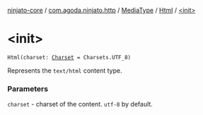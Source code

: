 [ninjato-core](../../../index.md) / [com.agoda.ninjato.http](../../index.md) / [MediaType](../index.md) / [Html](index.md) / [&lt;init&gt;](./-init-.md)

# &lt;init&gt;

`Html(charset: `[`Charset`](https://docs.oracle.com/javase/6/docs/api/java/nio/charset/Charset.html)` = Charsets.UTF_8)`

Represents the `text/html` content type.

### Parameters

`charset` - charset of the content. `utf-8` by default.